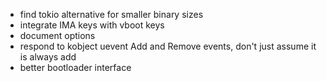 - find tokio alternative for smaller binary sizes
- integrate IMA keys with vboot keys
- document options
- respond to kobject uevent Add and Remove events, don't just assume it is
  always add
- better bootloader interface
